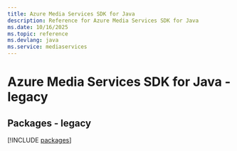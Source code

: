 ```yaml
---
title: Azure Media Services SDK for Java
description: Reference for Azure Media Services SDK for Java
ms.date: 10/16/2025
ms.topic: reference
ms.devlang: java
ms.service: mediaservices
---
```

# Azure Media Services SDK for Java - legacy
## Packages - legacy
[!INCLUDE [packages](media-services-index.md)]